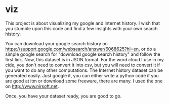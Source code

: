 # viz
This project is about visualizing my google and internet history. I wish that you stumble upon this code and find a few insights with your own search history.

You can download your google search history on https://support.google.com/websearch/answer/6068625?hl=en, or do a simple google search for "download google search history" and follow the first link. Now, this dataset is in JSON format. For the word cloud I use in my cide, you don't need to convert it into csv, but you will need to convert it if you want to do any other computations. The Internet history dataset can be generated easily. Just google it, you can either write a python code if you are good at itm or download some freeware, there are many. I used the one on http://www.nirsoft.net.

Once, you have your dataset ready, you are good to go.
